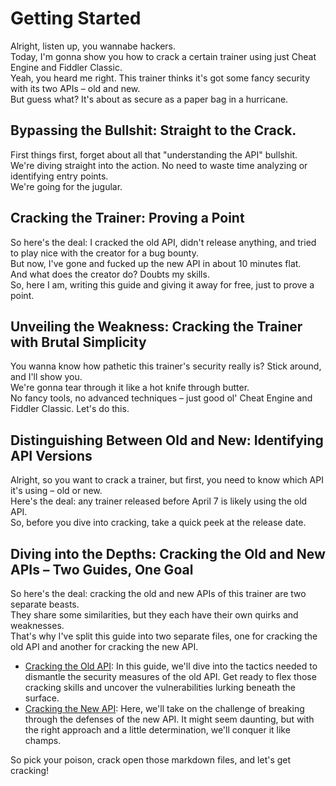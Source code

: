 # Getting Started

Alright, listen up, you wannabe hackers.<br/>
Today, I'm gonna show you how to crack a certain trainer using just Cheat Engine and Fiddler Classic.<br/>
Yeah, you heard me right. This trainer thinks it's got some fancy security with its two APIs – old and new.<br/>
But guess what? It's about as secure as a paper bag in a hurricane.

## Bypassing the Bullshit: Straight to the Crack.

First things first, forget about all that "understanding the API" bullshit.<br/>
We're diving straight into the action. No need to waste time analyzing or identifying entry points.<br/> 
We're going for the jugular.

## Cracking the Trainer: Proving a Point

So here's the deal: I cracked the old API, didn't release anything, and tried to play nice with the creator for a bug bounty.<br/>
But now, I've gone and fucked up the new API in about 10 minutes flat.<br/> 
And what does the creator do? Doubts my skills.<br/>
So, here I am, writing this guide and giving it away for free, just to prove a point.

## Unveiling the Weakness: Cracking the Trainer with Brutal Simplicity

You wanna know how pathetic this trainer's security really is? Stick around, and I'll show you.<br/>
We're gonna tear through it like a hot knife through butter.<br/>
No fancy tools, no advanced techniques – just good ol' Cheat Engine and Fiddler Classic. Let's do this.

## Distinguishing Between Old and New: Identifying API Versions

Alright, so you want to crack a trainer, but first, you need to know which API it's using – old or new.<br/>
Here's the deal: any trainer released before April 7 is likely using the old API.<br/> 
So, before you dive into cracking, take a quick peek at the release date.

## Diving into the Depths: Cracking the Old and New APIs – Two Guides, One Goal

So here's the deal: cracking the old and new APIs of this trainer are two separate beasts.<br/> 
They share some similarities, but they each have their own quirks and weaknesses.<br/>
That's why I've split this guide into two separate files, one for cracking the old API and another for cracking the new API.

- [Cracking the Old API](OldApi.md): In this guide, we'll dive into the tactics needed to dismantle the security measures of the old API. Get ready to flex those cracking skills and uncover the vulnerabilities lurking beneath the surface.
- [Cracking the New API](NewApi.md): Here, we'll take on the challenge of breaking through the defenses of the new API. It might seem daunting, but with the right approach and a little determination, we'll conquer it like champs.

So pick your poison, crack open those markdown files, and let's get cracking!
